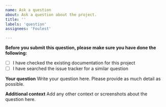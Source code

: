 ```yaml
---
name: Ask a question
about: Ask a question about the project.
title: ''
labels: 'question'
assignees: 'Foulest'

---
```


**Before you submit this question, please make sure you have done the following:**

- [ ] I have checked the existing documentation for this project
- [ ] I have searched the issue tracker for a similar question

**Your question**
Write your question here. Please provide as much detail as possible.

**Additional context**
Add any other context or screenshots about the question here.
